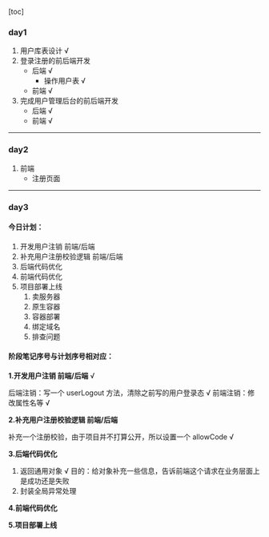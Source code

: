 [toc]

### day1

1. 用户库表设计 √
2. 登录注册的前后端开发
   - 后端 √
     - 操作用户表 √
   * 前端 √
3. 完成用户管理后台的前后端开发
   - 后端 √
   - 前端 √

---

### day2

1. 前端
   - 注册页面

---

### day3

#### 今日计划：

1. 开发用户注销 前端/后端
2. 补充用户注册校验逻辑 前端/后端
3. 后端代码优化
4. 前端代码优化
5. 项目部署上线
   1. 卖服务器
   2. 原生容器
   3. 容器部署
   4. 绑定域名
   5. 排查问题

#### 阶段笔记序号与计划序号相对应：

**1.开发用户注销 前端/后端** √

后端注销：写一个 userLogout 方法，清除之前写的用户登录态 √ 前端注销：修改属性名等 √

**2.补充用户注册校验逻辑 前端/后端**

补充一个注册校验，由于项目并不打算公开，所以设置一个 allowCode √

**3.后端代码优化**

1. 返回通用对象 √ 目的：给对象补充一些信息，告诉前端这个请求在业务层面上是成功还是失败
2. 封装全局异常处理

**4.前端代码优化**

**5.项目部署上线**
